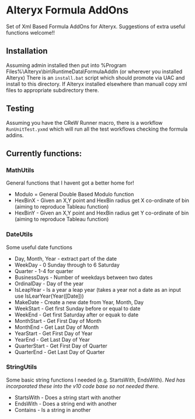 # Alteryx Formula AddOns
Set of Xml Based Formula AddOns for Alteryx. Suggestions of extra useful functions welcome!!

## Installation
Assuming admin installed then put into %Program Files%\Alteryx\bin\RuntimeData\FormulaAddIn (or wherever you installed Alteryx)
There is an `install.bat` script which should promote via UAC and install to this directory. If Alteryx installed elsewhere than manuall copy xml files to appropriate subdirectory there.

## Testing
Assuming you have the CReW Runner macro, there is a workflow `RunUnitTest.yxmd` which will run all the test workflows checking the formula addins.

## Currently functions:

### MathUtils
General functions that I havent got a better home for!
- Modulo = General Double Based Modulo function
- HexBinX - Given an X,Y point and HexBin radius get X co-ordinate of bin (aiming to reproduce Tableau function)
- HexBinY - Given an X,Y point and HexBin radius get Y co-ordinate of bin (aiming to reproduce Tableau function) 

### DateUtils
Some useful date functions
- Day, Month, Year - extract part of the date
- WeekDay - 0 Sunday through to 6 Saturday
- Quarter - 1-4 for quarter
- BusinessDays - Number of weekdays between two dates
- OrdinalDay - Day of the year
- IsLeapYear - Is a year a leap year (takes a year not a date as an input use IsLearYear(Year([Date]))
- MakeDate - Create a new date from Year, Month, Day
- WeekStart - Get first Sunday before or equal to date
- WeekEnd - Get first Saturday after or equak to date
- MonthStart - Get First Day of Month
- MonthEnd - Get Last Day of Month
- YearStart - Get First Day of Year
- YearEnd - Get Last Day of Year
- QuarterStart - Get First Day of Quarter
- QuarterEnd - Get Last Day of Quarter 

### StringUtils
Some basic string functions I needed (e.g. StartsWith, EndsWith). 
*Ned has incorporated these into the v10 code base so not needed there.*
- StartsWith - Does a string start with another
- EndsWith - Does a string end with another
- Contains - Is a string in another

